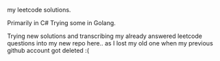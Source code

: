 my leetcode solutions. 

Primarily in C#
Trying some in Golang.

Trying new solutions and transcribing my already answered leetcode questions into my new repo here.. as I lost my old one when my previous github account got deleted  :(